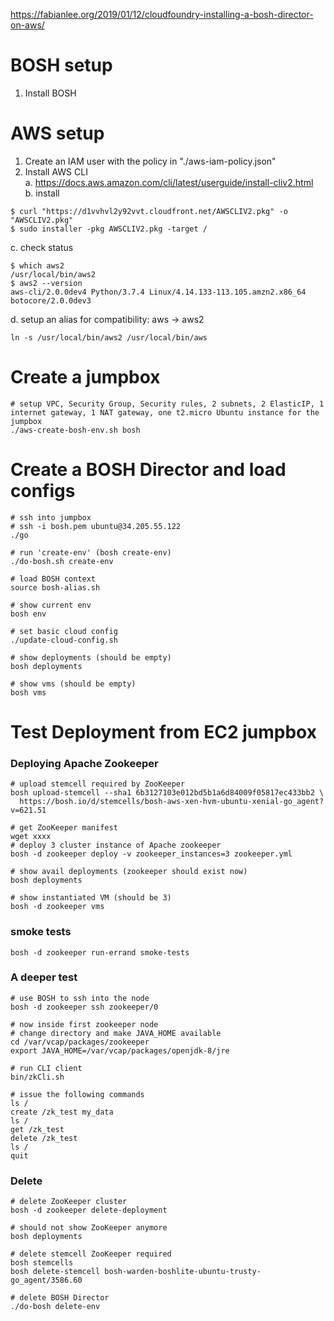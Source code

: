 https://fabianlee.org/2019/01/12/cloudfoundry-installing-a-bosh-director-on-aws/

# BOSH setup
1. Install BOSH

# AWS setup
1. Create an IAM user with the policy in "./aws-iam-policy.json"
2. Install AWS CLI  
  a. https://docs.aws.amazon.com/cli/latest/userguide/install-cliv2.html  
  b. install  
  ```
  $ curl "https://d1vvhvl2y92vvt.cloudfront.net/AWSCLIV2.pkg" -o "AWSCLIV2.pkg"
  $ sudo installer -pkg AWSCLIV2.pkg -target /
  ```
  
  c. check status
  ```
  $ which aws2
  /usr/local/bin/aws2 
  $ aws2 --version
  aws-cli/2.0.0dev4 Python/3.7.4 Linux/4.14.133-113.105.amzn2.x86_64 botocore/2.0.0dev3
  ```
  d. setup an alias for compatibility: aws -> aws2
  ```
  ln -s /usr/local/bin/aws2 /usr/local/bin/aws
  ```

# Create a jumpbox
```
# setup VPC, Security Group, Security rules, 2 subnets, 2 ElasticIP, 1 internet gateway, 1 NAT gateway, one t2.micro Ubuntu instance for the jumpbox
./aws-create-bosh-env.sh bosh
```

# Create a BOSH Director and load configs
```
# ssh into jumpbox
# ssh -i bosh.pem ubuntu@34.205.55.122
./go

# run 'create-env' (bosh create-env)
./do-bosh.sh create-env

# load BOSH context
source bosh-alias.sh

# show current env
bosh env

# set basic cloud config
./update-cloud-config.sh

# show deployments (should be empty)
bosh deployments

# show vms (should be empty)
bosh vms
```
# Test Deployment from EC2 jumpbox
### Deploying Apache Zookeeper
```
# upload stemcell required by ZooKeeper
bosh upload-stemcell --sha1 6b3127103e012bd5b1a6d84009f05817ec433bb2 \
  https://bosh.io/d/stemcells/bosh-aws-xen-hvm-ubuntu-xenial-go_agent?v=621.51
  
# get ZooKeeper manifest
wget xxxx
# deploy 3 cluster instance of Apache zookeeper
bosh -d zookeeper deploy -v zookeeper_instances=3 zookeeper.yml

# show avail deployments (zookeeper should exist now)
bosh deployments

# show instantiated VM (should be 3)
bosh -d zookeeper vms
```
### smoke tests
```
bosh -d zookeeper run-errand smoke-tests
```

### A deeper test
```
# use BOSH to ssh into the node
bosh -d zookeeper ssh zookeeper/0

# now inside first zookeeper node
# change directory and make JAVA_HOME available
cd /var/vcap/packages/zookeeper
export JAVA_HOME=/var/vcap/packages/openjdk-8/jre

# run CLI client
bin/zkCli.sh

# issue the following commands
ls /
create /zk_test my_data
ls /
get /zk_test
delete /zk_test
ls /
quit
```

### Delete
```
# delete ZooKeeper cluster
bosh -d zookeeper delete-deployment

# should not show ZooKeeper anymore
bosh deployments

# delete stemcell ZooKeeper required
bosh stemcells
bosh delete-stemcell bosh-warden-boshlite-ubuntu-trusty-go_agent/3586.60

# delete BOSH Director
./do-bosh delete-env
```
